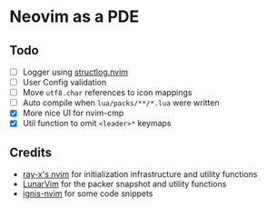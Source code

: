 # Neovim as a PDE

## Todo

- [ ] Logger using [structlog.nvim](https://github.com/Tastyep/structlog.nvim)
- [ ] User Config validation
- [ ] Move `utf8.char` references to icon mappings
- [ ] Auto compile when `lua/packs/**/*.lua` were written
- [x] More nice UI for nvim-cmp
- [x] Util function to omit `<leader>*` keymaps

## Credits

- [ray-x's nvim](https://github.com/ray-x/nvim) for initialization infrastructure and utility functions
- [LunarVim](https://github.com/LunarVim/LunarVim) for the packer snapshot and utility functions
- [ignis-nvim](https://github.com/max397574/ignis-nvim) for some code snippets
